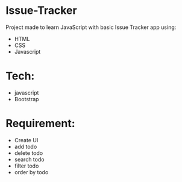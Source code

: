 # Issue-Tracker

Project made to learn JavaScript with basic Issue Tracker app using:

- HTML
- CSS
- Javascript

# Tech:

- javascript
- Bootstrap

# Requirement:

- Create UI
- add todo
- delete todo
- search todo
- filter todo
- order by todo

